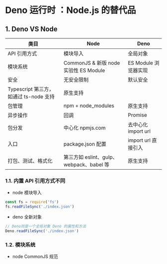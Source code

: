 # Deno 运行时 ：Node.js 的替代品

## 1. Deno VS Node

| 类目	|Node |	Deno
| ---- | ---- | ---- |
| API 引用方式 |	模块导入 |	全局对象
| 模块系统 |	CommonJS & 新版 node 实验性 ES Module |	ES Module 浏览器实现
| 安全 |	无安全限制 |	默认安全
| Typescript	第三方，如通过 ts-node 支持 |	原生支持
| 包管理 |	npm + node_modules |	原生支持
| 异步操作 |	回调 |	Promise
| 包分发 |	中心化 npmjs.com |	去中心化 import url
| 入口 |	package.json 配置 |	import url 直接引入
| 打包、测试、格式化 |	第三方如 eslint、gulp、webpack、babel 等 |	原生支持

### 1.1. 内置 API 引用方式不同
- node 模块导入
```js
const fs = require('fs')
fs.readFileSync('./index.json')
```
- deno 全新对象
```js
// Deno则是一个全局对象 Deno 的属性和方法
Deno.readFileSync('./index.json')
```
### 1.2. 模块系统
- node CommonJS 规范


